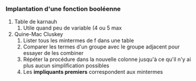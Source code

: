 
### Implantation d'une fonction booléenne
1. Table de karnauh
	1. Utile quand peu de variable (4 ou 5 max
2. Quine-Mac Cluskey
	1. Lister tous les mintermes de f dans une table
	2. Comparer les termes d'un groupe avec le groupe adjacent pour essayer de les combiner
	3. Répéter la procédure dans la nouvelle colonne jusqu'à ce qu'il n'y ai plus aucun simplification possibles
	4. Les **impliquants premiers** correspondent aux mintermes

